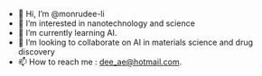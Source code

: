 - 👋 Hi, I’m @monrudee-li
- 👀 I’m interested in nanotechnology and science
- 🌱 I’m currently learning AI.
- 💞️ I’m looking to collaborate on AI in materials science and drug discovery
- 📫 How to reach me : dee_ae@hotmail.com.

<!---
monrudee-li/monrudee-li is a ✨ special ✨ repository because its `README.md` (this file) appears on your GitHub profile.
You can click the Preview link to take a look at your changes.
--->
